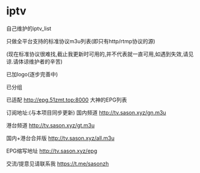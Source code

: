 # iptv
自己维护的iptv_list

只做全平台支持的标准协议m3u列表(即只有http/rtmp协议的源)

(现在标准协议很难找,截止我更新时可用的,并不代表就一直可用,如遇到失效,请见谅.请体谅维护者的辛苦)


已加logo(逐步完善中)

已分组

已适配 http://epg.51zmt.top:8000 大神的EPG列表



订阅地址:(与本项目同步更新)
国内频道  http://tv.sason.xyz/gn.m3u

港台频道  http://tv.sason.xyz/gt.m3u

国内+港台合并版  http://tv.sason.xyz/all.m3u

EPG缩写地址  http://tv.sason.xyz/epg



交流/提意见请联系我 https://t.me/sasonzh
